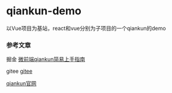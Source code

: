 # qiankun-demo
以Vue项目为基站，react和vue分别为子项目的一个qiankun的demo
### 参考文章

掘金
[微前端qiankun简易上手指南](https://juejin.cn/post/7208082990810546237#heading-0)

gitee
[gitee](https://gitee.com/OrzR3/qiankun-demo/tree/master/qiankun-base)

[qiankun官网](https://qiankun.umijs.org/zh/guide/getting-started)